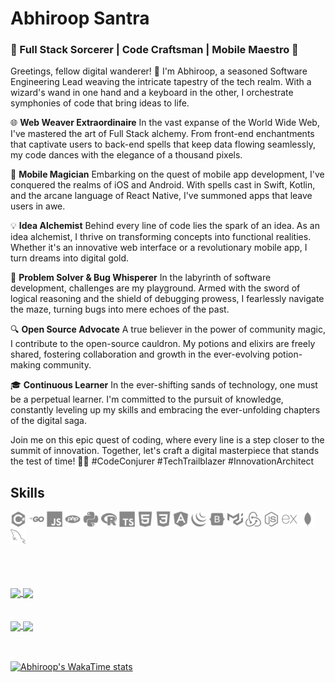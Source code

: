 # Abhiroop Santra

### 🚀 Full Stack Sorcerer | Code Craftsman | Mobile Maestro 📱

Greetings, fellow digital wanderer! 👋 I'm Abhiroop, a seasoned Software Engineering Lead weaving the intricate tapestry of the tech realm. With a wizard's wand in one hand and a keyboard in the other, I orchestrate symphonies of code that bring ideas to life.

🌐 **Web Weaver Extraordinaire**
In the vast expanse of the World Wide Web, I've mastered the art of Full Stack alchemy. From front-end enchantments that captivate users to back-end spells that keep data flowing seamlessly, my code dances with the elegance of a thousand pixels.

📱 **Mobile Magician**
Embarking on the quest of mobile app development, I've conquered the realms of iOS and Android. With spells cast in Swift, Kotlin, and the arcane language of React Native, I've summoned apps that leave users in awe.

💡 **Idea Alchemist**
Behind every line of code lies the spark of an idea. As an idea alchemist, I thrive on transforming concepts into functional realities. Whether it's an innovative web interface or a revolutionary mobile app, I turn dreams into digital gold.

🔧 **Problem Solver & Bug Whisperer**
In the labyrinth of software development, challenges are my playground. Armed with the sword of logical reasoning and the shield of debugging prowess, I fearlessly navigate the maze, turning bugs into mere echoes of the past.

🔍 **Open Source Advocate**
A true believer in the power of community magic, I contribute to the open-source cauldron. My potions and elixirs are freely shared, fostering collaboration and growth in the ever-evolving potion-making community.

🎓 **Continuous Learner**
In the ever-shifting sands of technology, one must be a perpetual learner. I'm committed to the pursuit of knowledge, constantly leveling up my skills and embracing the ever-unfolding chapters of the digital saga.

Join me on this epic quest of coding, where every line is a step closer to the summit of innovation. Together, let's craft a digital masterpiece that stands the test of time! 🚀✨ #CodeConjurer #TechTrailblazer #InnovationArchitect



 ## Skills
   <a href="https://learn.microsoft.com/en-us/dotnet/csharp/" target="_blank" rel="noreferrer noopener"><img src="https://raw.githubusercontent.com/0xShapeShifter/dev-story/master/public/images/skills/core/csharp.svg" alt="C#" width="25" height="25" /></a> <a href="" target="_blank" rel="noreferrer noopener"><img src="https://raw.githubusercontent.com/0xShapeShifter/dev-story/master/public/images/skills/core/go.svg" alt="Go" width="25" height="25" /></a> <a href="https://www.javascript.com" target="_blank" rel="noreferrer noopener"><img src="https://raw.githubusercontent.com/0xShapeShifter/dev-story/master/public/images/skills/core/javascript.svg" alt="JavaScript" width="25" height="25" /></a> <a href="https://www.php.net" target="_blank" rel="noreferrer noopener"><img src="https://raw.githubusercontent.com/0xShapeShifter/dev-story/master/public/images/skills/core/php.svg" alt="PHP" width="25" height="25" /></a> <a href="https://www.python.org" target="_blank" rel="noreferrer noopener"><img src="https://raw.githubusercontent.com/0xShapeShifter/dev-story/master/public/images/skills/core/python.svg" alt="Python" width="25" height="25" /></a> <a href="https://r-lang.com/what-is-r-language/" target="_blank" rel="noreferrer noopener"><img src="https://raw.githubusercontent.com/0xShapeShifter/dev-story/master/public/images/skills/core/r.svg" alt="R" width="25" height="25" /></a> <a href="https://www.typescriptlang.org" target="_blank" rel="noreferrer noopener"><img src="https://raw.githubusercontent.com/0xShapeShifter/dev-story/master/public/images/skills/core/typescript.svg" alt="Typescript" width="25" height="25" /></a>  <a href="https://html.com/html5/" target="_blank" rel="noreferrer noopener"><img src="https://raw.githubusercontent.com/0xShapeShifter/dev-story/master/public/images/skills/frontend/html5.svg" alt="HTML5" width="25" height="25" /></a> <a href="https://css3.com" target="_blank" rel="noreferrer noopener"><img src="https://raw.githubusercontent.com/0xShapeShifter/dev-story/master/public/images/skills/frontend/css3.svg" alt="CSS3" width="25" height="25" /></a> <a href="https://angularjs.org" target="_blank" rel="noreferrer noopener"><img src="https://raw.githubusercontent.com/0xShapeShifter/dev-story/master/public/images/skills/frontend/angular.svg" alt="Angular" width="25" height="25" /></a> <a href="https://jquery.com" target="_blank" rel="noreferrer noopener"><img src="https://raw.githubusercontent.com/0xShapeShifter/dev-story/master/public/images/skills/frontend/jquery.svg" alt="JQuery" width="25" height="25" /></a> <a href="https://getbootstrap.com" target="_blank" rel="noreferrer noopener"><img src="https://raw.githubusercontent.com/0xShapeShifter/dev-story/master/public/images/skills/frontend/bootstrap.svg" alt="Bootstrap" width="25" height="25" /></a> <a href="https://mui.com/material-ui/" target="_blank" rel="noreferrer noopener"><img src="https://raw.githubusercontent.com/0xShapeShifter/dev-story/master/public/images/skills/frontend/mui.svg" alt="Material UI" width="25" height="25" /></a> <a href="https://redux.js.org" target="_blank" rel="noreferrer noopener"><img src="https://raw.githubusercontent.com/0xShapeShifter/dev-story/master/public/images/skills/frontend/redux.svg" alt="Redux" width="25" height="25" /></a>  <a href="https://nodejs.org" target="_blank" rel="noreferrer noopener"><img src="https://raw.githubusercontent.com/0xShapeShifter/dev-story/master/public/images/skills/backend/nodejs.svg" alt="NodeJS" width="25" height="25" /></a> <a href="http://expressjs.com" target="_blank" rel="noreferrer noopener"><img src="https://raw.githubusercontent.com/0xShapeShifter/dev-story/master/public/images/skills/backend/express.svg" alt="Express" width="25" height="25" /></a> <a href="https://www.mongodb.com" target="_blank" rel="noreferrer noopener"><img src="https://raw.githubusercontent.com/0xShapeShifter/dev-story/master/public/images/skills/backend/mongodb.svg" alt="Mongo DB" width="25" height="25" /></a> <a href="https://www.mysql.com" target="_blank" rel="noreferrer noopener"><img src="https://raw.githubusercontent.com/0xShapeShifter/dev-story/master/public/images/skills/backend/mysql.svg" alt="MySQL" width="25" height="25" /></a> 

<br />
<br />
<br />

<a href="https://github.com/abhiroop43/github-readme-stats">
  <img height=200 align="center" src="https://github-readme-stats.abhiroopsantra.dev/api?username=abhiroop43" />
</a>
<a href="https://github.com/abhiroop43">
  <img height=200 align="center" src="https://github-readme-stats.abhiroopsantra.dev/api/top-langs?username=abhiroop43&layout=compact&langs_count=8&card_width=320&size_weight=0&count_weight=1" />
</a>

<br />
<br />
<br />

<a href="https://github.com/abhiroop43/wander-loom">
  <img align="center" src="https://github-readme-stats.abhiroopsantra.dev/api/pin/?username=abhiroop43&repo=wander-loom" />
</a>
<a href="https://github.com/abhiroop43/vox-agora">
  <img align="center" src="https://github-readme-stats.abhiroopsantra.dev/api/pin/?username=abhiroop43&repo=vox-agora" />
</a>

<!--
<a href="https://github.com/abhiroop43/wander-loom">
  <img align="center" src="https://github-readme-stats.abhiroopsantra.dev/api/pin/?username=abhiroop43&repo=chatlevel9k" />
</a>
-->

<br />
<br />
<br />

[![Abhiroop's WakaTime stats](https://github-readme-stats.abhiroopsantra.dev/api/wakatime?username=abhiroop43)](https://github.com/abhiroop43/github-readme-stats)

